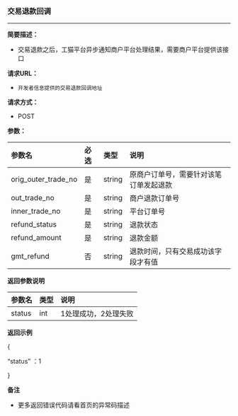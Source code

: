 ### 交易退款回调

---

**简要描述：**

* 交易退款之后，工猫平台异步通知商户平台处理结果，需要商户平台提供该接口

**请求URL：**

* `开发者信息提供的交易退款回调地址`

**请求方式：**

* POST

**参数：**

| 参数名 | 必选 | 类型 | 说明 |
| :--- | :--- | :--- | :--- |
| orig\_outer\_trade\_no | 是 | string | 原商户订单号，需要针对该笔订单发起退款 |
| out\_trade\_no | 是 | string | 商户退款订单号 |
| inner\_trade\_no | 是 | string | 平台订单号 |
| refund\_status | 是 | string | 退款状态 |
| refund\_amount | 是 | string | 退款金额 |
| gmt\_refund | 否 | string | 退款时间，只有交易成功该字段才有值 |

**返回参数说明**

| 参数名 | 类型 | 说明 |
| :--- | :--- | :--- |
| status | int | 1处理成功，2处理失败 |

**返回示例**

{

“status” ：1

}

**备注**

* 更多返回错误代码请看首页的异常码描述



